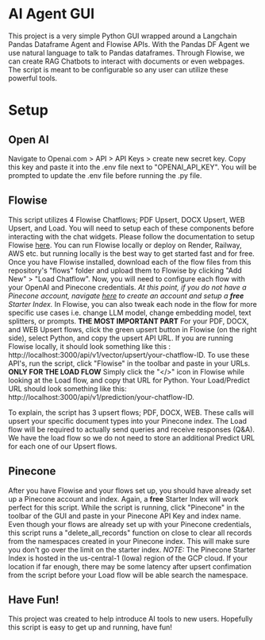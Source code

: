 # AI Agent GUI
This project is a very simple Python GUI wrapped around a Langchain Pandas Dataframe Agent and Flowise APIs. With the Pandas DF Agent we use natural language to talk to Pandas dataframes. Through Flowise, we can create RAG Chatbots to interact with documents or even webpages. The script is meant to be configurable so any user can utilize these powerful tools.

# Setup

## Open AI 
Navigate to Openai.com > API > API Keys > create new secret key. Copy this key and paste it into the .env file next to "OPENAI_API_KEY". You will be prompted to update the .env file before running the .py file. 

## Flowise
This script utilizes 4 Flowise Chatflows; PDF Upsert, DOCX Upsert, WEB Upsert, and Load. You will need to setup each of these components before interacting with the chat widgets. Please follow the documentation to setup Flowise [here](https://docs.flowiseai.com/getting-started). You can run Flowise locally or deploy on Render, Railway, AWS etc. but running locally is the best way to get started fast and for free. Once you have Flowise installed, download each of the flow files from this repository's "flows" folder and upload them to Flowise by clicking "Add New" > "Load Chatflow". Now, you will need to configure each flow with your OpenAI and Pinecone credentials. *At this point, if you do not have a Pinecone account, navigate [here](https://www.pinecone.io/) to create an account and setup a **free** Starter Index.* In Flowise, you can also tweak each node in the flow for more specific use cases i.e. change LLM model, change embedding model, text splitters, or prompts. **THE MOST IMPORTANT PART** For your PDF, DOCX, and WEB Upsert flows, click the green upsert button in Flowise (on the right side), select Python, and copy the upsert API URL. If you are running Flowise locally, it should look something like this : http://localhost:3000/api/v1/vector/upsert/your-chatflow-ID. To use these API's, run the script, click "Flowise" in the toolbar and paste in your URLs. **ONLY FOR THE LOAD FLOW** Simply click the "</>" icon in Flowise while looking at the Load flow, and copy that URL for Python. Your Load/Predict URL should look something like this: http://localhost:3000/api/v1/prediction/your-chatflow-ID. 

To explain, the script has 3 upsert flows; PDF, DOCX, WEB. These calls will upsert your specific document types into your Pinecone index. The Load flow will be required to actually send queries and receive responses (Q&A). We have the load flow so we do not need to store an additional Predict URL for each one of our Upsert flows.

## Pinecone
After you have Flowise and your flows set up, you should have already set up a Pinecone account and index. Again, a **free** Starter Index will work perfect for this script. While the script is running, click "Pinecone" in the toolbar of the GUI and paste in your Pinecone API Key and index name. Even though your flows are already set up with your Pinecone credentials, this script runs a "delete_all_records" function on close to clear all records from the namespaces created in your Pinecone index. This will make sure you don't go over the limit on the starter index. 
*NOTE:* The Pinecone Starter Index is hosted in the us-central-1 (Iowa) region of the GCP cloud. If your location if far enough, there may be some latency after upsert confimation from the script before your Load flow will be able search the namespace.

## Have Fun!

This project was created to help introduce AI tools to new users. Hopefully this script is easy to get up and running, have fun!
